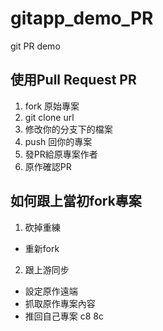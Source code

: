 # gitapp_demo_PR
git PR demo

## 使用Pull Request PR
1. fork 原始專案
2. git clone url 
3. 修改你的分支下的檔案
4. push 回你的專案
5. 發PR給原專案作者
6. 原作確認PR

## 如何跟上當初fork專案
1. 砍掉重練
  - 重新fork
  
2. 跟上游同步
  - 設定原作遠端
  - 抓取原作專案內容
  - 推回自己專案
c8 8c 
